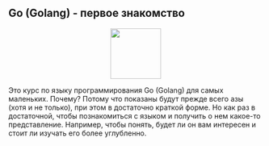 ## Go (Golang) - первое знакомство

<div id="header" align="center">
  <img src="https://cdn.stepik.net/media/cache/images/courses/100208/cover_aJc6deQ/74bffe42e985f075612990105cbdb228.png" width="100"/>
</div>

Это курс по языку программирования Go (Golang) для самых маленьких. Почему? Потому что показаны будут прежде всего азы (хотя и не только), при этом в достаточно краткой форме. Но как раз в достаточной, чтобы познакомиться с языком и получить о нем какое-то представление. Например, чтобы понять, будет ли он вам интересен и стоит ли изучать его более углубленно.